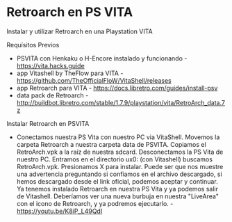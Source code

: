 # Retroarch en PS VITA
Instalar y utilizar Retroarch en una Playstation VITA

Requísitos Previos
- PSVITA con Henkaku o H-Encore instalado y funcionando - https://vita.hacks.guide
- app Vitashell by TheFlow para VITA - https://github.com/TheOfficialFloW/VitaShell/releases
- app Retroarch para VITA - https://docs.libretro.com/guides/install-psv
- data pack de Retroarch - http://buildbot.libretro.com/stable/1.7.9/playstation/vita/RetroArch_data.7z

Instalar Retroarch en PSVITA
- Conectamos nuestra PS Vita con nuestro PC via VitaShell. Movemos la carpeta Retroarch a nuestra carpeta data de PSVITA. Copiamos el RetroArch.vpk a la raíz de nuestra sdcard. Desconectamos la PS Vita de nuestro PC. Entramos en el directorio ux0: (con Vitashell) buscamos RetroArch.vpk. Presionamos X para instalar. Puede ser que nos muestre una advertencia preguntando si confiamos en el archivo descargado, si hemos descargado desde el link oficial, podemos aceptar y continuar. Ya tenemos instalado Retroarch en nuestra PS Vita y ya podemos salir de Vitashell. Deberíamos ver una nueva burbuja en nuestra "LiveArea" con el icono de Retroarch, y ya podremos ejecutarlo. - https://youtu.be/K8iP_L49QdI
